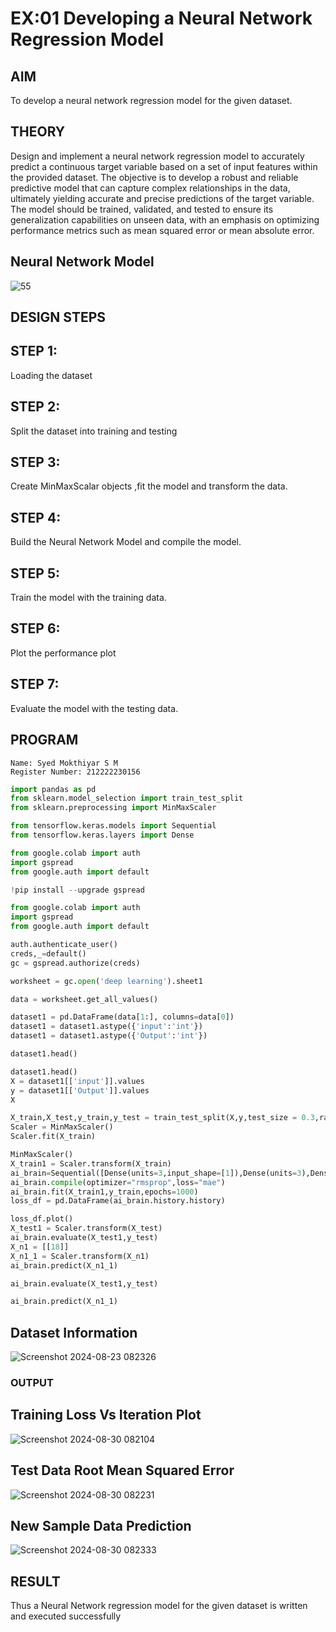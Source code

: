 # EX:01 Developing a Neural Network Regression Model

## AIM

To develop a neural network regression model for the given dataset.

## THEORY

Design and implement a neural network regression model to accurately predict a continuous target variable based on a set of input features within the provided dataset. The objective is to develop a robust and reliable predictive model that can capture complex relationships in the data, ultimately yielding accurate and precise predictions of the target variable. The model should be trained, validated, and tested to ensure its generalization capabilities on unseen data, with an emphasis on optimizing performance metrics such as mean squared error or mean absolute error.

## Neural Network Model
![55](https://github.com/user-attachments/assets/07719be9-b699-45f3-a3a9-7e281538c015)

## DESIGN STEPS

## STEP 1:
Loading the dataset

## STEP 2:
Split the dataset into training and testing

## STEP 3:
Create MinMaxScalar objects ,fit the model and transform the data.

## STEP 4:
Build the Neural Network Model and compile the model.

## STEP 5:
Train the model with the training data.

## STEP 6:
Plot the performance plot

## STEP 7:
Evaluate the model with the testing data.

## PROGRAM
```
Name: Syed Mokthiyar S M
Register Number: 212222230156
```

```python
import pandas as pd
from sklearn.model_selection import train_test_split
from sklearn.preprocessing import MinMaxScaler

from tensorflow.keras.models import Sequential
from tensorflow.keras.layers import Dense

from google.colab import auth
import gspread
from google.auth import default

!pip install --upgrade gspread

from google.colab import auth
import gspread
from google.auth import default

auth.authenticate_user()
creds,_=default()
gc = gspread.authorize(creds)

worksheet = gc.open('deep learning').sheet1

data = worksheet.get_all_values()

dataset1 = pd.DataFrame(data[1:], columns=data[0])
dataset1 = dataset1.astype({'input':'int'})
dataset1 = dataset1.astype({'Output':'int'})

dataset1.head() 

dataset1.head()
X = dataset1[['input']].values
y = dataset1[['Output']].values
X

X_train,X_test,y_train,y_test = train_test_split(X,y,test_size = 0.3,random_state = 33)
Scaler = MinMaxScaler()
Scaler.fit(X_train)

MinMaxScaler()
X_train1 = Scaler.transform(X_train)
ai_brain=Sequential([Dense(units=3,input_shape=[1]),Dense(units=3),Dense(units=1)])
ai_brain.compile(optimizer="rmsprop",loss="mae")
ai_brain.fit(X_train1,y_train,epochs=1000)
loss_df = pd.DataFrame(ai_brain.history.history)

loss_df.plot()
X_test1 = Scaler.transform(X_test)
ai_brain.evaluate(X_test1,y_test)
X_n1 = [[18]]
X_n1_1 = Scaler.transform(X_n1)
ai_brain.predict(X_n1_1)

ai_brain.evaluate(X_test1,y_test)

ai_brain.predict(X_n1_1)
```

## Dataset Information
![Screenshot 2024-08-23 082326](https://github.com/user-attachments/assets/e171a9c9-77a9-4573-ae64-fb7f26bb349d)

### OUTPUT

## Training Loss Vs Iteration Plot
![Screenshot 2024-08-30 082104](https://github.com/user-attachments/assets/2c9e529b-957e-4012-977a-468f61888578)

## Test Data Root Mean Squared Error
![Screenshot 2024-08-30 082231](https://github.com/user-attachments/assets/b2cd686c-e02f-43a1-9d80-b5c42ab6d272)

## New Sample Data Prediction
![Screenshot 2024-08-30 082333](https://github.com/user-attachments/assets/b64e9bcc-8c04-476e-a5db-4edf27ab7159)

## RESULT
Thus a Neural Network regression model for the given dataset is written and executed successfully
